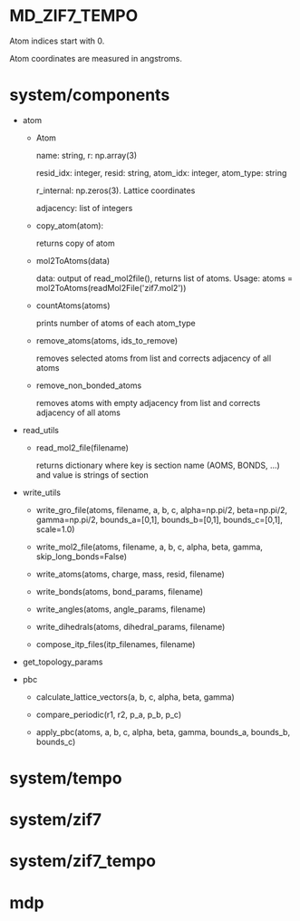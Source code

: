 # MD_ZIF7_TEMPO

Atom indices start with 0.

Atom coordinates are measured in angstroms.

# system/components

- atom
  - Atom

    name: string, r: np.array(3)
    
    resid_idx: integer, resid: string, atom_idx: integer, atom_type: string

    r_internal: np.zeros(3). Lattice coordinates

    adjacency: list of integers
    
  - copy_atom(atom):

    returns copy of atom
  
  - mol2ToAtoms(data)
 
    data: output of read_mol2file(), returns list of atoms. Usage: atoms = mol2ToAtoms(readMol2File('zif7.mol2'))

  - countAtoms(atoms)
 
    prints number of atoms of each atom_type

  - remove_atoms(atoms, ids_to_remove)

    removes selected atoms from list and corrects adjacency of all atoms

  - remove_non_bonded_atoms
 
    removes atoms with empty adjacency from list and corrects adjacency of all atoms

- read_utils
  
  - read_mol2_file(filename)
 
    returns dictionary where key is section name (AOMS, BONDS, ...) and value is strings of section
    
- write_utils

  - write_gro_file(atoms, filename, a, b, c, alpha=np.pi/2, beta=np.pi/2, gamma=np.pi/2, bounds_a=[0,1], bounds_b=[0,1], bounds_c=[0,1], scale=1.0)
 
  - write_mol2_file(atoms, filename, a, b, c, alpha, beta, gamma, skip_long_bonds=False)
 
  - write_atoms(atoms, charge, mass, resid, filename)
 
  - write_bonds(atoms, bond_params, filename)
 
  - write_angles(atoms, angle_params, filename)
 
  - write_dihedrals(atoms, dihedral_params, filename)
 
  - compose_itp_files(itp_filenames, filename)

- get_topology_params

- pbc

  - calculate_lattice_vectors(a, b, c, alpha, beta, gamma)
 
  - compare_periodic(r1, r2, p_a, p_b, p_c)
 
  - apply_pbc(atoms, a, b, c, alpha, beta, gamma, bounds_a, bounds_b, bounds_c)
# system/tempo

# system/zif7

# system/zif7_tempo

# mdp

